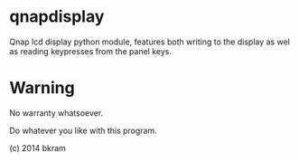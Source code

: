 qnapdisplay
=====
Qnap lcd display python module, features both writing to the display as wel as reading keypresses from the panel keys.

Warning
=====

No warranty whatsoever.

Do whatever you like with this program.

(c) 2014 bkram

